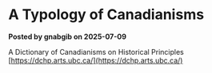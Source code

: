 # A Typology of Canadianisms

**Posted by gnabgib on 2025-07-09**

A Dictionary of Canadianisms on Historical Principles  
[https://dchp.arts.ubc.ca/](https://dchp.arts.ubc.ca/)